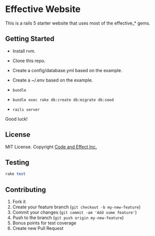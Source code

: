 # Effective Website

This is a rails 5 starter website that uses most of the effective_* gems.

## Getting Started

- Install rvm.
- Clone this repo.
- Create a config/database.yml based on the example.
- Create a ~/.env based on the example.

- `bundle`
- `bundle exec rake db:create db:migrate db:seed`
- `rails server`

Good luck!

## License

MIT License.  Copyright [Code and Effect Inc.](http://www.codeandeffect.com/)


## Testing

```ruby
rake test
```

## Contributing

1. Fork it
2. Create your feature branch (`git checkout -b my-new-feature`)
3. Commit your changes (`git commit -am 'Add some feature'`)
4. Push to the branch (`git push origin my-new-feature`)
5. Bonus points for test coverage
6. Create new Pull Request

